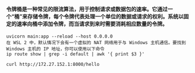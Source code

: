 #### 令牌桶是一种常见的限流算法，用于控制请求或数据包的速率。它通过一个“桶”来存储令牌，每个令牌代表处理一个单位的数据或请求的权利。系统以固定的速率向桶中添加令牌，而当请求到来时需要消耗相应数量的令牌。
```
uvicorn main:app --reload --host 0.0.0.0
在 WSL 2 中，默认情况下会有一个虚拟的 NAT 网络用于与 Windows 主机通信。要找到 Windows 主机的 IP 地址，你可以使用以下命令
ip route show | grep -i default | awk '{ print $3 }'

curl http://172.27.152.1:8000/hello


